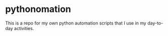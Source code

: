 # pythonomation
This is a repo for my own python automation scripts that I use in my day-to-day activities.
